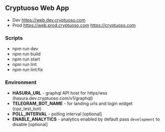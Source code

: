 ## Cryptuoso Web App

-   Dev https://web.dev.cryptuoso.com
-   Prod https://web.prod.cryptuoso.com https://cryptuoso.com

### Scripts

-   npm run dev
-   npm run build
-   npm run start
-   npm run lint
-   npm run lint:fix

### Environment

-   **HASURA_URL** - graphql API host for https/wss (hasura.dev.cryptuoso.com/v1/graphql)
-   **TELEGRAM_BOT_NAME** - for landing urls and login widget (cpz_test_bot)
-   **POLL_INTERVAL** - polling interval [optional]
-   **ENABLE_ANALYTICS** - analytics enabled by default pass `development` to disable [optional]
